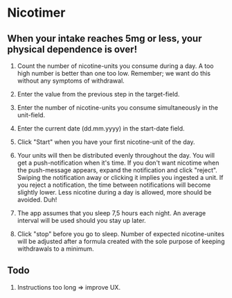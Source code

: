 Nicotimer 
=========
When your intake reaches 5mg or less, your physical dependence is over!
-----------------------------------------------------------------------

1. Count the number of nicotine-units you consume during a day.
A too high number is better than one too low. Remember; we want do this without any symptoms of withdrawal.

2. Enter the value from the previous step in the target-field.

3. Enter the number of nicotine-units you consume simultaneously in the unit-field.

4. Enter the current date (dd.mm.yyyy) in the start-date field.

5. Click "Start" when you have your first nicotine-unit of the day.

6. Your units will then be distributed evenly throughout the day.
You will get a push-notification when it's time. If you don't want nicotime when the push-message appears, 
expand the notification and click "reject". Swiping the notification away or clicking it implies you ingested a unit. 
If you reject a notification, the time between notifications will become slightly lower.
Less nicotine during a day is allowed, more should be avoided. Duh!

7. The app assumes that you sleep 7,5 hours each night. An average interval will be used should you stay up later.

8. Click "stop" before you go to sleep. Number of expected nicotine-unites will be adjusted after a formula created
with the sole purpose of keeping withdrawals to a minimum.

Todo
----
 
1. Instructions too long => improve UX.

